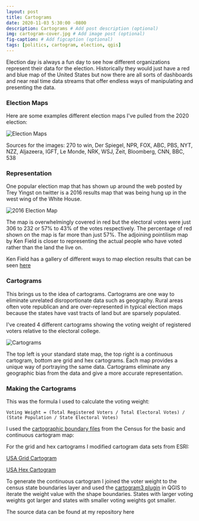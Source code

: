 ```yaml
---
layout: post
title: Cartograms
date: 2020-11-03 5:30:00 -0800
description: Cartograms # Add post description (optional)
img: cartogram-cover.jpg # Add image post (optional)
fig-caption: # Add figcaption (optional)
tags: [politics, cartogram, election, qgis]
---
```


Election day is always a fun day to see how different organizations represent their data for the election. Historically they would just have a red and blue map of the United States but now there are all sorts of dashboards and near real time data streams that offer endless ways of manipulating and presenting the data. 

### Election Maps

Here are some examples different election maps I've pulled from the 2020 election:

![Election Maps]({{site.baseurl}}/assets/img/cartogram-election-maps.jpg)

Sources for the images: 270 to win, Der Spiegel, NPR, FOX, ABC, PBS, NYT, NZZ, Aljazeera, IGFT, Le Monde, NRK, WSJ, Zeit, Bloomberg, CNN, BBC, 538

### Representation

One popular election map that has shown up around the web posted by Trey Yingst on twitter is a 2016 results map that was being hung up in the west wing of the White House. 

![2016 Election Map]({{site.baseurl}}/assets/img/cartogram-2016-election-map.jpg)

The map is overwhelmingly covered in red but the electoral votes were just 306 to 232 or 57% to 43% of the votes respectively. The percentage of red shown on the map is far more than just 57%. The adjoining pointilism map by Ken Field is closer to representing the actual people who have voted rather than the land the live on.

Ken Field has a gallery of different ways to map election results that can be seen [here](https://www.arcgis.com/apps/MinimalGallery/index.html?appid=b3d1fe0e8814480993ff5ad8d0c62c32)

### Cartograms

This brings us to the idea of cartograms. Cartograms are one way to eliminate unrelated disroportionate data such as geography. Rural areas often vote republican and are over-represented in typical election maps because the states have vast tracts of land but are sparsely populated.

I've created 4 different cartograms showing the voting weight of registered voters relative to the electoral college.

![Cartograms]({{site.baseurl}}/assets/img/cartograms.jpg)

The top left is your standard state map, the top right is a continuous cartogram, bottom are grid and hex cartograms. Each map provides a unique way of portraying the same data. Cartograms eliminate any geographic bias from the data and give a more accurate representation.

### Making the Cartograms

This was the formula I used to calculate the voting weight:

```
Voting Weight = (Total Registered Voters / Total Electoral Votes) / (State Population / State Electoral Votes)
```
I used the [cartographic boundary files](https://www.census.gov/geographies/mapping-files/time-series/geo/carto-boundary-file.html) from the Census for the basic and continuous cartogram map:

For the grid and hex cartograms I modified cartogram data sets from ESRI:

[USA Grid Cartogram](https://esribizteam.maps.arcgis.com/home/item.html?id=10d06e7dbf9a4091bf9e3feadbb180ae)

[USA Hex Cartogram](https://esribizteam.maps.arcgis.com/home/item.html?id=15d500e21356461cb78cddc105408b26)

To generate the continuous cartogram I joined the voter weight to the census state boundaries layer and used the [cartogram3 plugin](https://github.com/austromorph/cartogram3) in QGIS to iterate the weight value with the shape boundaries. States with larger voting weights got larger and states with smaller voting weights got smaller.

The source data can be found at my repository here
